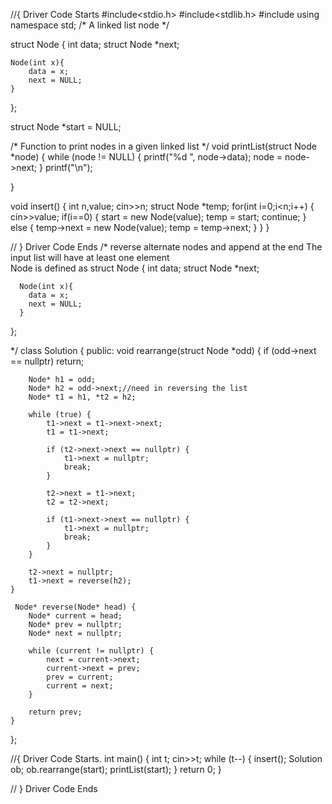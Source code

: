 //{ Driver Code Starts
#include<stdio.h>
#include<stdlib.h>
#include<iostream>
using namespace std;
/* A linked list node */


struct Node
{
    int data;
    struct Node *next;
    
    Node(int x){
        data = x;
        next = NULL;
    }
    
};

struct Node *start = NULL;

/* Function to print nodes in a given linked list */
void printList(struct Node *node)
{
    while (node != NULL)
    {
        printf("%d ", node->data);
        node = node->next;
    }
    printf("\n");
    
}

void insert()
{
    int n,value;
    cin>>n;
    struct Node *temp;
    for(int i=0;i<n;i++)
    {
        cin>>value;
        if(i==0)
        {
            start = new Node(value);
            temp = start;
            continue;
        }
        else
        {
            temp->next = new Node(value);
            temp = temp->next;
        }
    }
}


// } Driver Code Ends
/*
  reverse alternate nodes and append at the end
  The input list will have at least one element  
  Node is defined as 
  struct Node
  {
      int data;
      struct Node *next;
    
      Node(int x){
        data = x;
        next = NULL;
      }
    
   };

*/
class Solution
{
    public:
    void rearrange(struct Node *odd)
    {
        if (odd->next == nullptr)
            return;

        Node* h1 = odd;
        Node* h2 = odd->next;//need in reversing the list
        Node* t1 = h1, *t2 = h2;

        while (true) {
            t1->next = t1->next->next;
            t1 = t1->next;

            if (t2->next->next == nullptr) {
                t1->next = nullptr;
                break;
            }

            t2->next = t1->next;
            t2 = t2->next;

            if (t1->next->next == nullptr) {
                t1->next = nullptr;
                break;
            }
        }

        t2->next = nullptr;
        t1->next = reverse(h2);
    }

     Node* reverse(Node* head) {
        Node* current = head;
        Node* prev = nullptr;
        Node* next = nullptr;

        while (current != nullptr) {
            next = current->next;
            current->next = prev;
            prev = current;
            current = next;
        }

        return prev;
    }
};



//{ Driver Code Starts.
int main()
{
    int t;
    cin>>t;
    while (t--) {
        insert();
        Solution ob;
        ob.rearrange(start);
        printList(start);
    }
    return 0;
}

// } Driver Code Ends
